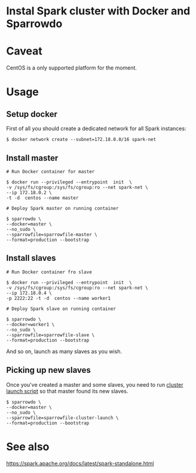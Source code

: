 # Instal Spark cluster with Docker and Sparrowdo



# Caveat

CentOS is a only supported platform for the moment.

# Usage

## Setup docker

First of all you should create a dedicated network for all Spark instances:

    $ docker network create --subnet=172.18.0.0/16 spark-net


## Install master

    # Run Docker container for master

    $ docker run --privileged --entrypoint  init  \
    -v /sys/fs/cgroup:/sys/fs/cgroup:ro --net spark-net \
    --ip 172.18.0.2 \
    -t -d  centos --name master

    # Deploy Spark master on running container

    $ sparrowdo \
    --docker=master \
    --no_sudo \
    --sparrowfile=sparrowfile-master \
    --format=production --bootstrap
  
## Install slaves

    # Run Docker container fro slave

    $ docker run --privileged --entrypoint  init  \
    -v /sys/fs/cgroup:/sys/fs/cgroup:ro --net spark-net \
    --ip 172.18.0.4 \
    -p 2222:22 -t -d  centos --name worker1

    # Deploy Spark slave on running container

    $ sparrowdo \
    --docker=worker1 \
    --no_sudo \
    --sparrowfile=sparrowfile-slave \
    --format=production --bootstrap


And so on, launch as many slaves as you wish.

## Picking up new slaves

Once you've created a master and some slaves, you need to run [cluster launch script](https://spark.apache.org/docs/latest/spark-standalone.html#cluster-launch-scripts)
so that master found its new slaves.

    $ sparrowdo \
    --docker=master \
    --no_sudo \
    --sparrowfile=sparrowfile-cluster-launch \
    --format=production --bootstrap


# See also

https://spark.apache.org/docs/latest/spark-standalone.html
